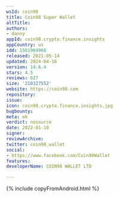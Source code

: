 ```yaml
---
wsId: coin98
title: Coin98 Super Wallet
altTitle: 
authors:
- danny
appId: coin98.crypto.finance.insights
appCountry: us
idd: 1561969966
released: 2021-05-14
updated: 2024-04-16
version: 14.6.4
stars: 4.5
reviews: 627
size: '210327552'
website: https://coin98.com
repository: 
issue: 
icon: coin98.crypto.finance.insights.jpg
bugbounty: 
meta: ok
verdict: nosource
date: 2022-01-10
signer: 
reviewArchive: 
twitter: coin98_wallet
social:
- https://www.facebook.com/Coin98Wallet
features: 
developerName: COIN98 WALLET LTD

---
```


{% include copyFromAndroid.html %}